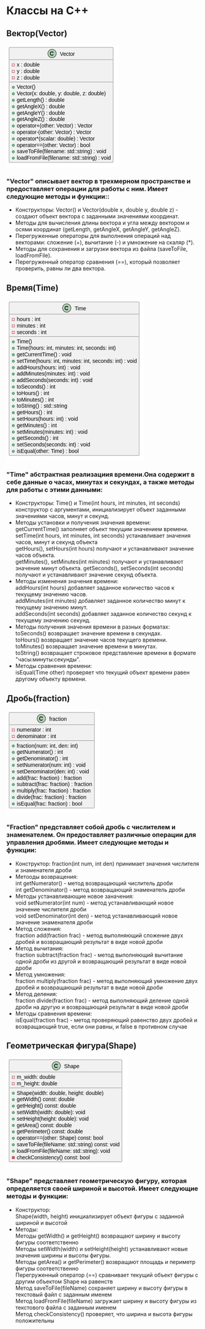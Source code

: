 # Классы на С++

## Вектор(Vector)

![vector](/vector/vector.jpg)

### "Vector" описывает вектор в трехмерном пространстве и предоставляет операции для работы с ним. Имеет следующие методы и функции::

- Конструкторы: Vector() и Vector(double x, double y, double z) - создают объект вектора с заданными значениями координат.
- Методы для вычисления длины вектора и угла между вектором и осями координат (getLength, getAngleX, getAngleY, getAngleZ).
- Перегруженные операторы для выполнения операций над векторами: сложение (+), вычитание (-) и умножение на скаляр (*).
- Методы для сохранения и загрузки вектора из файла (saveToFile, loadFromFile).
- Перегруженный оператор сравнения (==), который позволяет проверить, равны ли два вектора.

## Время(Time)

![time](/time/time.jpg)

### "Time" абстрактная реализациия времени.Она содержит в себе данные о часах, минутах и секундах, а также методы для работы с этими данными:

- Конструкторы: Time() и Time(int hours, int minutes, int seconds) конструктор с аргументами, инициализирует объект заданными значениями часов, минут и секунд.
- Методы установки и получения значения времени:  
getCurrentTime() заполняет объект текущим значением времени.  
setTime(int hours, int minutes, int seconds) устанавливает значения часов, минут и секунд объекта  
getHours(), setHours(int hours) получают и устанавливают значение часов объекта.  
getMinutes(), setMinutes(int minutes) получают и устанавливают значение минут объекта.
getSeconds(), setSeconds(int seconds) получают и устанавливают значение секунд объекта.
- Методы изменения значения времени:  
addHours(int hours) добавляет заданное количество часов к текущему значению часов.  
addMinutes(int minutes) добавляет заданное количество минут к текущему значению минут.  
addSeconds(int seconds) добавляет заданное количество секунд к текущему значению секунд.
- Методы получения значения времени в разных форматах:  
toSeconds() возвращает значение времени в секундах.  
toHours() возвращает значение часов текущего времени.  
toMinutes() возвращает значение времени в минутах.  
toString() возвращает строковое представление времени в формате "часы:минуты:секунды".
- Методы сравнения времени:  
isEqual(Time other) проверяет что текущий объект времени равен другому объекту времени. 

## Дробь(fraction)

![vector](/fraction/fraction.jpg)

### "Fraction" представляет собой дробь с числителем и знаменателем. Он предоставляет различные операции для управления дробями. Имеет следующие методы и функции: 

- Конструктор: fraction(int num, int den) принимает значения числителя и знаменателя дроби
- Метооды возвращения:  
int getNumerator() - метод возвращающий числитель дроби  
int getDenominator() - метод возвращающий знаменатель дроби
- Методы устанавливающие новое заначения:  
void setNumerator(int num) - метод устанавливающий новое значение числителя дроби  
void setDenominator(int den) - метод устанавливающий новое значение знаменателя дроби 
- Метод сложения:  
fraction add(fraction frac) - метод выполняющий сложение двух дробей и возвращающий результат в виде новой дроби 
- Метод вычитания:  
fraction subtract(fraction frac) - метод выполняющий вычитание одной дроби из другой и возвращающий результат в виде новой дроби
- Метод умножения:  
fraction multiply(fraction frac) - метод выполняющий умножение двух дробей и возвращающий результат в виде новой дроби
- Метод деления:  
fraction divide(fraction frac) - метод выполняющий деление одной дроби на другую и возвращающий результат в виде новой дроби
- Методы сравнения времени:  
isEqual(fraction frac) - метод проверяющий равенство двух дробей и возвращающий true, если они равны, и false в противном случае

## Геометрическая фигура(Shape)

![vector](/shape/shape.jpg)

### "Shape" представляет геометрическую фигуру, которая определяется своей шириной и высотой. Имеет следующие методы и функции: 
- Конструктор:  
Shape(width, height) инициализирует объект фигуры с заданной шириной и высотой 
- Методы:  
Методы getWidth() и getHeight() возвращают ширину и высоту фигуры соответственно  
Методы setWidth(width) и setHeight(height) устанавливают новые значения ширины и высоты фигуры.  
Методы getArea() и getPerimeter() возвращают площадь и периметр фигуры соответственно  
Перегруженный оператор (==) сравнивает текущий объект фигуры с другим объектом Shape на равенств  
Метод saveToFile(fileName) сохраняет ширину и высоту фигуры в текстовый файл с заданным именем  
Метод loadFromFile(fileName) загружает ширину и высоту фигуры из текстового файла с заданным именем  
Метод checkConsistency() проверяет, что ширина и высота фигуры положительны 
